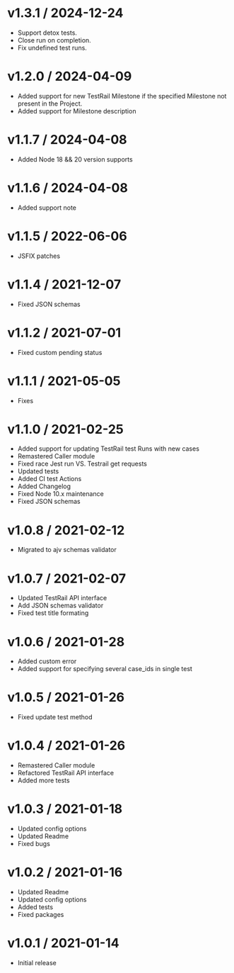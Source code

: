# v1.3.1 / 2024-12-24

- Support detox tests.
- Close run on completion.
- Fix undefined test runs.

# v1.2.0 / 2024-04-09

- Added support for new TestRail Milestone if the specified Milestone not present in the Project.
- Added support for Milestone description

# v1.1.7 / 2024-04-08

- Added Node 18 && 20 version supports

# v1.1.6 / 2024-04-08

- Added support note

# v1.1.5 / 2022-06-06

- JSFIX patches

# v1.1.4 / 2021-12-07

- Fixed JSON schemas

# v1.1.2 / 2021-07-01

- Fixed custom pending status

# v1.1.1 / 2021-05-05

- Fixes

# v1.1.0 / 2021-02-25

- Added support for updating TestRail test Runs with new cases
- Remastered Caller module
- Fixed race Jest run VS. Testrail get requests
- Updated tests
- Added CI test Actions
- Added Changelog
- Fixed Node 10.x maintenance
- Fixed JSON schemas

# v1.0.8 / 2021-02-12

- Migrated to ajv schemas validator

# v1.0.7 / 2021-02-07

- Updated TestRail API interface
- Add JSON schemas validator
- Fixed test title formating

# v1.0.6 / 2021-01-28

- Added custom error
- Added support for specifying several case_ids in single test

# v1.0.5 / 2021-01-26

- Fixed update test method

# v1.0.4 / 2021-01-26

- Remastered Caller module
- Refactored TestRail API interface
- Added more tests

# v1.0.3 / 2021-01-18

- Updated config options
- Updated Readme
- Fixed bugs

# v1.0.2 / 2021-01-16

- Updated Readme
- Updated config options
- Added tests
- Fixed packages

# v1.0.1 / 2021-01-14

- Initial release
